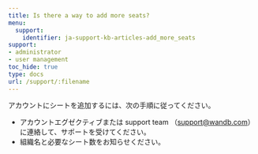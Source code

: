 ```yaml
---
title: Is there a way to add more seats?
menu:
  support:
    identifier: ja-support-kb-articles-add_more_seats
support:
- administrator
- user management
toc_hide: true
type: docs
url: /support/:filename
---
```


アカウントにシートを追加するには、次の手順に従ってください。

- アカウントエグゼクティブまたは support team （support@wandb.com）に連絡して、サポートを受けてください。
- 組織名と必要なシート数をお知らせください。
